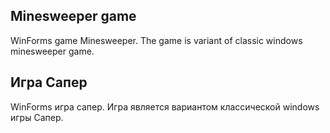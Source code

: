 ## Minesweeper game
WinForms game Minesweeper. The game is variant of classic windows minesweeper game.
## Игра Сапер
WinForms игра сапер. Игра является вариантом классической windows игры Сапер.
